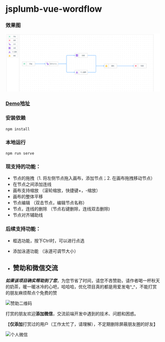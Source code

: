 # jsplumb-vue-wordflow


### 效果图

![Image text](https://github.com/Code-RoadFly/jsplumb-vue-wordFlow/blob/main/src/assets/sample.jpg)

###  [Demo地址](https://code-roadfly.github.io/jsplumb-vue-workFlow/#/)


### 安装依赖
```
npm install
```

### 本地运行
```
npm run serve
```
### 现支持的功能：

- 节点的拖拽（1. 将左侧节点拖入画布，添加节点；2. 在画布拖拽移动节点）
- 在节点之间添加连线
- 画布支持缩放 （滚轮缩放，快捷键+，-缩放）
- 画布的整体平移
- 节点编辑 （双击节点，编辑节点名称）
- 节点，连线的删除 （节点右键删除，连线双击删除)
- 节点对齐辅助线
### 后续支持功能：

- 框选功能，按下Ctrl时，可以进行点选
- 添加泳道功能 （泳道可调节大小）

- ## 赞助和微信交流

**_如果该项目确实帮助到了您_**，为您节省了时间，请您不吝赞助，请作者喝一杯秋天的奶茶，暖一暖冰冷的心吧，哈哈哈，优化项目真的都是用爱发电^_^，不能打赏的朋友麻烦帮点个免费的赞

<img src="https://github.com/Code-RoadFly/jsplumb-vue-wordFlow/blob/main/src/assets/wx.jpg" alt="赞助二维码" width="260"/>

打赏的朋友欢迎**添加微信**，交流前端开发中遇到的技术、问题和困惑。

【**仅添加**打赏过的用户（工作太忙了，请理解），不定期删除屏蔽朋友圈的好友】

<img src="https://github.com/Code-RoadFly/jsplumb-vue-wordFlow/blob/main/src/assets/wxqrcode.jpg" alt="个人微信" width="260"/>
